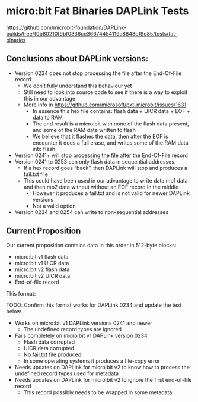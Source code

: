 # micro:bit Fat Binaries DAPLink Tests

https://github.com/microbit-foundation/DAPLink-builds/tree/f0b80210f9bf0336ce36674454119a8843bf9e85/tests/fat-binaries

## Conclusions about DAPLink versions:

- Version 0234 does not stop processing the file after the End-Of-File record
    - We don’t fully understand this behaviour yet
    - Still need to look into source code to see if there is a way to exploit this in our advantage
    - More info in https://github.com/microsoft/pxt-microbit/issues/1631
        - In essence this hex file contains: flash data + UICR data + EOF + data to RAM
        - The end result is a micro:bit with none of the flash data present, and some of the RAM data written to flash
        - We believe that it flashes the data, then after the EOF is encounter it does a full erase, and writes some of the RAM data into flash
- Version 0241+ will stop processing the file after the End-Of-File record
- Version 0241 to 0253 can only flash data in sequential addresses.
    - If a hex record goes “back”, then DAPLink will stop and produces a fail.txt file
    - This could have been used in our advantage to write data mb1 data and then mb2 data without without an EOF record in the middle
        - However it produces a fail.txt and is not valid for newer DAPLink versions
        - Not a valid option
- Version 0234 and 0254 can write to non-sequential addresses

## Current Proposition

Our current proposition contains data in this order in 512-byte blocks:

- micro:bit v1 flash data
- micro:bit v1 UICR data
- micro:bit v2 flash data
- micro:bit v2 UICR data
- End-of-file record

This format:

TODO: Confirm this format works for DAPLink 0234 and update the text below

- Works on micro:bit v1 DAPLink versions 0241 and newer
    - The undefined record types are ignored
- Fails completely on micro:bit v1 DAPLink version 0234
    - Flash data corrupted
    - UICR data corrupted
    - No fail.txt file produced
    - In some operating systems it produces a file-copy error
- Needs updates on DAPLink for micro:bit v2 to know how to process the undefined record types used for metadata
- Needs updates on DAPLink for micro:bit v2 to ignore the first end-of-file record
    - This record possibly needs to be wrapped in some metadata
